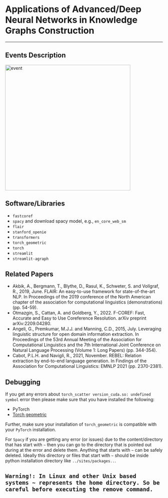 # Applications of Advanced/Deep Neural Networks in Knowledge Graphs Construction
***

## Events Description

<img src="https://user-images.githubusercontent.com/52251022/230404834-1c77fc86-cf5c-4bda-9f2e-d0f29fc10051.jpg" alt="event" width="400px"/>

## Software/Libraries 
- `fastcoref`
- `spacy` and download spacy model, e.g., `en_core_web_sm`
- `flair` 
- `stanford_openie` 
- `transformers` 
- `torch_geometric` 
- `torch`
- `streamlit`
- `streamlit-agraph`

## Related Papers
- Akbik, A., Bergmann, T., Blythe, D., Rasul, K., Schweter, S. and Vollgraf, R., 2019, June. FLAIR: An easy-to-use framework for state-of-the-art NLP. In Proceedings of the 2019 conference of the North American chapter of the association for computational linguistics (demonstrations) (pp. 54-59).
- Otmazgin, S., Cattan, A. and Goldberg, Y., 2022. F-COREF: Fast, Accurate and Easy to Use Coreference Resolution. arXiv preprint arXiv:2209.04280.
- Angeli, G., Premkumar, M.J.J. and Manning, C.D., 2015, July. Leveraging linguistic structure for open domain information extraction. In Proceedings of the 53rd Annual Meeting of the Association for Computational Linguistics and the 7th International Joint Conference on Natural Language Processing (Volume 1: Long Papers) (pp. 344-354).
- Cabot, P.L.H. and Navigli, R., 2021, November. REBEL: Relation extraction by end-to-end language generation. In Findings of the Association for Computational Linguistics: EMNLP 2021 (pp. 2370-2381).
## Debugging
If you get any errors about `torch_scatter version_cuda.so: undefined symbol` error then please make sure that you have installed the following:
- PyTorch
- [Torch geometric](https://pytorch-geometric.readthedocs.io/en/latest/notes/installation.html)

Further, make sure your installation of `torch_geometric` is compatible with your `PyTorch` installation.

For `Spacy` if you are getting any error (or issues) due to the content/directory that has start with `~` then you can go to the directory that is pointed out during at the error and delete them. Anything that starts with `~` can be safely deleted. Ideally this directory or files that start with `~` should be inside python installation directory like `../sites/packages..`.


## `Warning!: In Linux and other Unix based systems ~ represents the home directory. So be careful before executing the remove command.`


